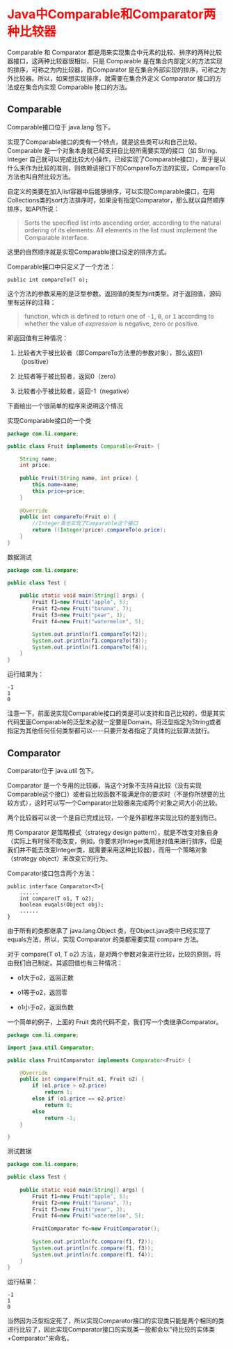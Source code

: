 # <font color="red">Java中Comparable和Comparator两种比较器</font>

Comparable 和 Comparator 都是用来实现集合中元素的比较、排序的两种比较器接口，这两种比较器很相似，只是 Comparable 是在集合内部定义的方法实现的排序，可称之为内比较器，而Comparator 是在集合外部实现的排序，可称之为外比较器。所以，如果想实现排序，就需要在集合外定义 Comparator 接口的方法或在集合内实现 Comparable 接口的方法。

## Comparable

Comparable接口位于 java.lang 包下。

实现了Comparable接口的类有一个特点，就是这些类可以和自己比较。Comparable 是一个对象本身就已经支持自比较所需要实现的接口（如 String、Integer 自己就可以完成比较大小操作，已经实现了Comparable接口），至于是以什么来作为比较的准则，则依赖该接口下的CompareTo方法的实现，CompareTo方法也叫自然比较方法。

自定义的类要在加入list容器中后能够排序，可以实现Comparable接口，在用Collections类的sort方法排序时，如果没有指定Comparator，那么就以自然顺序排序，如API所说：

> Sorts the specified list into ascending order, according to the natural ordering of its elements. All elements in the list must implement the Comparable interface.

这里的自然顺序就是实现Comparable接口设定的排序方式。

Comparable接口中只定义了一个方法：

	public int compareTo(T o);

这个方法的参数采用的是泛型参数。返回值的类型为int类型。对于返回值，源码里有这样的注释：
> function, which is defined to return one of <tt>-1</tt>, <tt>0</tt>, or <tt>1</tt> according to whether the value of <i>expression</i> is negative, zero or positive.

即返回值有三种情况：

1. 比较者大于被比较者（即CompareTo方法里的参数对象），那么返回1（positive）

2. 比较者等于被比较者，返回0（zero）

3. 比较者小于被比较者，返回-1（negative）

下面给出一个很简单的程序来说明这个情况

实现Comparable接口的一个类

```java
package com.li.compare;

public class Fruit implements Comparable<Fruit> {

	String name;
	int price;
	
	public Fruit(String name, int price) {
		this.name=name;
		this.price=price;
	}
	
	@Override
	public int compareTo(Fruit o) {
		//Integer类也实现了Comparable这个接口
		return ((Integer)price).compareTo(o.price);
	}
}

```

数据测试

```java
package com.li.compare;

public class Test {
	
	public static void main(String[] args) {
		Fruit f1=new Fruit("apple", 5);
		Fruit f2=new Fruit("banana", 7);
		Fruit f3=new Fruit("pear", 3);
		Fruit f4=new Fruit("watermelon", 5);

		System.out.println(f1.compareTo(f2));
		System.out.println(f1.compareTo(f3));
		System.out.println(f1.compareTo(f4));
	}
}

```

运行结果为：

```
-1
1
0
```

注意一下，前面说实现Comparable接口的类是可以支持和自己比较的，但是其实代码里面Comparable的泛型未必就一定要是Domain，将泛型指定为String或者指定为其他任何任何类型都可以----只要开发者指定了具体的比较算法就行。

## Comparator

Comparator位于 java.util 包下。

Comparator 是一个专用的比较器，当这个对象不支持自比较（没有实现Comparable这个接口）或者自比较函数不能满足你的要求时（不是你所想要的比较方式），这时可以写一个Comparator比较器来完成两个对象之间大小的比较。

两个比较器可以说一个是自已完成比较，一个是外部程序实现比较的差别而已。

用 Comparator 是策略模式（strategy design pattern），就是不改变对象自身（实际上有时候不能改变，例如，你要求对Integer类用绝对值来进行排序，但是我们并不能去改变Integer类，就需要采用这种比较器），而用一个策略对象（strategy object）来改变它的行为。

Comparator接口包含两个方法：

	public interface Comparator<T>{
    	......
        int compare(T o1, T o2);
        boolean euqals(Object obj);
    	......
    }

由于所有的类都继承了 java.lang.Object 类，在Object.java类中已经实现了 equals方法，所以，实现 Comparator 的类都需要实现 compare 方法。

对于 compare(T o1, T o2) 方法，是对两个参数对象进行比较，比较的原则，将由我们自己制定。其返回值也有三种情况：

- o1大于o2，返回正数

- o1等于o2，返回零

- o1小于o2，返回负数

一个简单的例子，上面的 Fruit 类的代码不变，我们写一个类继承Comparator。

```java
package com.li.compare;

import java.util.Comparator;

public class FruitComparator implements Comparator<Fruit> {

	@Override
	public int compare(Fruit o1, Fruit o2) {
		if (o1.price > o2.price)
			return 1;
		else if (o1.price == o2.price)
			return 0;
		else
			return -1;
	}

}

```

测试数据

```java
package com.li.compare;

public class Test {
	
	public static void main(String[] args) {
		Fruit f1=new Fruit("apple", 5);
		Fruit f2=new Fruit("banana", 7);
		Fruit f3=new Fruit("pear", 3);
		Fruit f4=new Fruit("watermelon", 5);
		
		FruitComparator fc=new FruitComparator();
		
		System.out.println(fc.compare(f1, f2));
		System.out.println(fc.compare(f1, f3));
		System.out.println(fc.compare(f1, f4));
	}
}
```

运行结果：

```
-1
1
0
```

当然因为泛型指定死了，所以实现Comparator接口的实现类只能是两个相同的类进行比较了，因此实现Comparator接口的实现类一般都会以"待比较的实体类+Comparator"来命名。